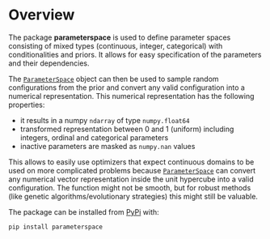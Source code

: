 # Overview

The package **parameterspace** is used to define parameter spaces consisting of mixed
types (continuous, integer, categorical) with conditionalities and priors.
It allows for easy specification of the parameters and their dependencies.

The [`ParameterSpace`](parameterspace/parameterspace) object can then be used to sample
random configurations from the prior and convert any valid configuration into a
numerical representation. This numerical representation has the following properties:

- it results in a numpy `ndarray` of type `numpy.float64`
- transformed representation between 0 and 1 (uniform) including integers, ordinal and
  categorical parameters
- inactive parameters are masked as `numpy.nan` values

This allows to easily use optimizers that expect continuous domains to be used on more
complicated problems because [`ParameterSpace`](parameterspace/parameterspace) can
convert any numerical vector representation inside the unit hypercube into a valid
configuration.
The function might not be smooth, but for robust methods (like genetic
algorithms/evolutionary strategies) this might still be valuable.

The package can be installed from [PyPi](https://pypi.org/project/parameterspace/) with:

```bash
pip install parameterspace
```
